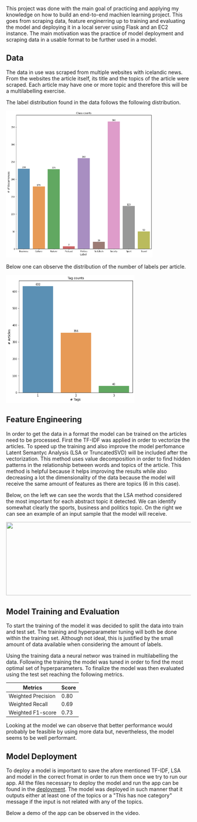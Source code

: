 
This project was done with the main goal of practicing and applying my knowledge on how to build an end-to-end machien learning project. This goes from scraping data, feature enginerring up to training and evaluating the model and deploying it in a local server using Flask and an EC2 instance. The main motivation was the practice of model deployment and scraping data in a usable format to be further used in a model. 
## Data 

The data in use was scraped from multiple websites with icelandic news. From the websites the article itself, its title and the topics of the article were scraped. Each article may have one or more topic and therefore this will be a multilabelling exercise. 

The label distribution found in the data follows the following distribution. 

<img src="images/label_articles_distribution.png" width="400" height="400">

Below one can observe the distribution of the number of labels per article. 

<img src="images/labels_per_article.png" width="350" height="350">

## Feature Engineering

In order to get the data in a format the model can be trained on the articles need to be processed. First the TF-IDF was applied in order to vectorize the articles. To speed up the training and also improve the model perfomance Latent Semantyc Analysis (LSA or TruncatedSVD) will be included after the vectorization. This method uses value decomposition in order to find hidden patterns in the relationship between words and topics of the article. This method is helpful because it helps improving the results while also decreasing a lot the dimensionality of the data because the model will receive the same amount of features as there are topics (6 in this case).

Below, on the left we can see the words that the LSA method considered the most important for each abstract topic it detected. We can identify somewhat clearly the sports, business and politics topic. On the right we can see an example of an input sample that the model will receive. 

<img src="https://github.com/joaosMart/Article-news-prediction/assets/163843101/44db51e8-e858-4511-baac-d753522bf3b5" width="650" height="200">

## Model Training and Evaluation 

To start the training of the model it was decided to split the data into train and test set. The training and hyperparameter tuning will both be done within the training set. Although not ideal, this is justified by the small amount of data available when considering the amount of labels. 

Using the training data a neural networ was trained in multilabelling the data. Following the training the model was tuned in order to find the most optimal set of hyperparameters. To finalize the model was then evaluated using the test set reaching the following metrics. 

| Metrics  | Score |
| ------------- | ------------- |
| Weighted Precision  | 0.80 |
| Weighted Recall | 0.69 |
| Weighted F1-score | 0.73|

Looking at the model we can observe that better performance would probably be feasible by using more data but, nevertheless, the model seems to be well performant. 

## Model Deployment

To deploy a model is important to save the afore mentioned TF-IDF, LSA and model in the correct fromat in order to run them once we try to run our app. All the files necessary to deploy the model and run the app can be found in the [deployment](https://github.com/joaosMart/Article-news-prediction/tree/main/deployment). The model was deployed in such manner that it outputs either at least one of the topics or a "This has noe category" message if the input is not related with any of the topics. 

Below a demo of the app can be observed in the video. 


